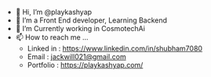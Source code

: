- 👋 Hi, I’m @playkashyap
- 👀 I’m a Front End developer, Learning Backend
- 💞️ I’m Currently working in CosmotechAi
- 📫 How to reach me ...<br>
  - Linked in :  https://www.linkedin.com/in/shubham7080 <br>
  - Email : jackwill021@gmail.com <br>
  - Portfolio : https://playkashyap.com/ <br>

<!---
playkashyap/playkashyap is a ✨ special ✨ repository because its `README.md` (this file) appears on your GitHub profile.
You can click the Preview link to take a look at your changes.
--->
